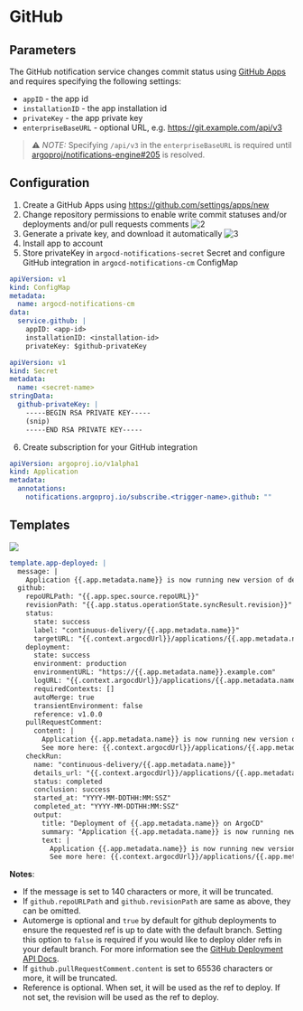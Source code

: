 # GitHub

## Parameters

The GitHub notification service changes commit status using [GitHub Apps](https://docs.github.com/en/developers/apps) and requires specifying the following settings:

- `appID` - the app id
- `installationID` - the app installation id
- `privateKey` - the app private key
- `enterpriseBaseURL` - optional URL, e.g. https://git.example.com/api/v3

> ⚠️ _NOTE:_ Specifying `/api/v3` in the `enterpriseBaseURL` is required until [argoproj/notifications-engine#205](https://github.com/argoproj/notifications-engine/issues/205) is resolved.

## Configuration

1. Create a GitHub Apps using https://github.com/settings/apps/new
1. Change repository permissions to enable write commit statuses and/or deployments and/or pull requests comments
   ![2](https://user-images.githubusercontent.com/18019529/108397381-3ca57980-725b-11eb-8d17-5b8992dc009e.png)
1. Generate a private key, and download it automatically
   ![3](https://user-images.githubusercontent.com/18019529/108397926-d4a36300-725b-11eb-83fe-74795c8c3e03.png)
1. Install app to account
1. Store privateKey in `argocd-notifications-secret` Secret and configure GitHub integration
   in `argocd-notifications-cm` ConfigMap

```yaml
apiVersion: v1
kind: ConfigMap
metadata:
  name: argocd-notifications-cm
data:
  service.github: |
    appID: <app-id>
    installationID: <installation-id>
    privateKey: $github-privateKey
```

```yaml
apiVersion: v1
kind: Secret
metadata:
  name: <secret-name>
stringData:
  github-privateKey: |
    -----BEGIN RSA PRIVATE KEY-----
    (snip)
    -----END RSA PRIVATE KEY-----
```

6. Create subscription for your GitHub integration

```yaml
apiVersion: argoproj.io/v1alpha1
kind: Application
metadata:
  annotations:
    notifications.argoproj.io/subscribe.<trigger-name>.github: ""
```

## Templates

![](https://user-images.githubusercontent.com/18019529/108520497-168ce180-730e-11eb-93cb-b0b91f99bdc5.png)

```yaml
template.app-deployed: |
  message: |
    Application {{.app.metadata.name}} is now running new version of deployments manifests.
  github:
    repoURLPath: "{{.app.spec.source.repoURL}}"
    revisionPath: "{{.app.status.operationState.syncResult.revision}}"
    status:
      state: success
      label: "continuous-delivery/{{.app.metadata.name}}"
      targetURL: "{{.context.argocdUrl}}/applications/{{.app.metadata.name}}?operation=true"
    deployment:
      state: success
      environment: production
      environmentURL: "https://{{.app.metadata.name}}.example.com"
      logURL: "{{.context.argocdUrl}}/applications/{{.app.metadata.name}}?operation=true"
      requiredContexts: []
      autoMerge: true
      transientEnvironment: false
      reference: v1.0.0
    pullRequestComment:
      content: |
        Application {{.app.metadata.name}} is now running new version of deployments manifests.
        See more here: {{.context.argocdUrl}}/applications/{{.app.metadata.name}}?operation=true
    checkRun:
      name: "continuous-delivery/{{.app.metadata.name}}"
      details_url: "{{.context.argocdUrl}}/applications/{{.app.metadata.name}}?operation=true"
      status: completed
      conclusion: success
      started_at: "YYYY-MM-DDTHH:MM:SSZ"
      completed_at: "YYYY-MM-DDTHH:MM:SSZ"
      output:
        title: "Deployment of {{.app.metadata.name}} on ArgoCD"
        summary: "Application {{.app.metadata.name}} is now running new version of deployments manifests."
        text: |
          Application {{.app.metadata.name}} is now running new version of deployments manifests.
          See more here: {{.context.argocdUrl}}/applications/{{.app.metadata.name}}?operation=true
```

**Notes**:

- If the message is set to 140 characters or more, it will be truncated.
- If `github.repoURLPath` and `github.revisionPath` are same as above, they can be omitted.
- Automerge is optional and `true` by default for github deployments to ensure the requested ref is up to date with the default branch.
  Setting this option to `false` is required if you would like to deploy older refs in your default branch.
  For more information see the [GitHub Deployment API Docs](https://docs.github.com/en/rest/deployments/deployments?apiVersion=2022-11-28#create-a-deployment).
- If `github.pullRequestComment.content` is set to 65536 characters or more, it will be truncated.
- Reference is optional. When set, it will be used as the ref to deploy. If not set, the revision will be used as the ref to deploy.
